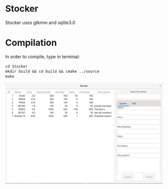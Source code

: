 # Stocker

Stocker uses gtkmm and sqlite3.0

# Compilation

In order to compile, type in terminal:
```
cd Stocker
mkdir build && cd build && cmake ../source
make
```
![Semantic description of image](https://github.com/Cyberdom123/Stocker/blob/main/img/app.png?raw=true "gui")
